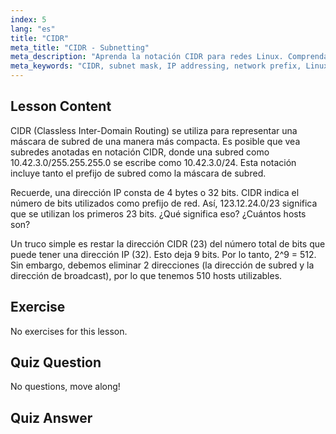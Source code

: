 ```yaml
---
index: 5
lang: "es"
title: "CIDR"
meta_title: "CIDR - Subnetting"
meta_description: "Aprenda la notación CIDR para redes Linux. Comprenda las máscaras de subred, el direccionamiento IP y el cálculo de hosts con esta guía para principiantes. ¡Mejore sus habilidades de red!"
meta_keywords: "CIDR, subnet mask, IP addressing, network prefix, Linux networking, beginner, tutorial, guide"
---
```


## Lesson Content

CIDR (Classless Inter-Domain Routing) se utiliza para representar una máscara de subred de una manera más compacta. Es posible que vea subredes anotadas en notación CIDR, donde una subred como 10.42.3.0/255.255.255.0 se escribe como 10.42.3.0/24. Esta notación incluye tanto el prefijo de subred como la máscara de subred.

Recuerde, una dirección IP consta de 4 bytes o 32 bits. CIDR indica el número de bits utilizados como prefijo de red. Así, 123.12.24.0/23 significa que se utilizan los primeros 23 bits. ¿Qué significa eso? ¿Cuántos hosts son?

Un truco simple es restar la dirección CIDR (23) del número total de bits que puede tener una dirección IP (32). Esto deja 9 bits. Por lo tanto, 2^9 = 512. Sin embargo, debemos eliminar 2 direcciones (la dirección de subred y la dirección de broadcast), por lo que tenemos 510 hosts utilizables.

## Exercise

No exercises for this lesson.

## Quiz Question

No questions, move along!

## Quiz Answer
